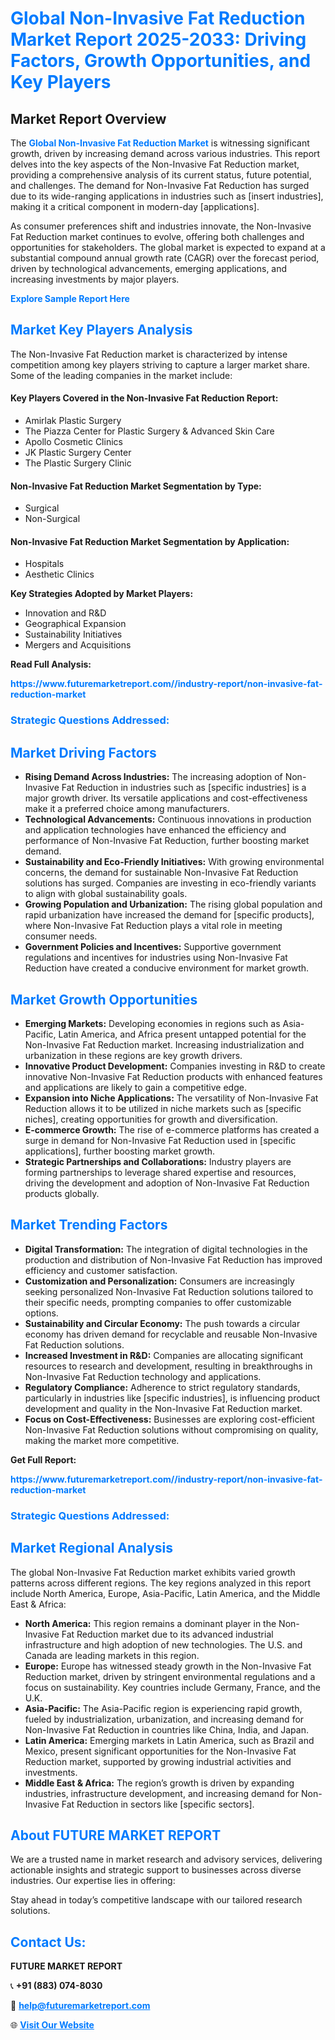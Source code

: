 <h1 style="color: #007BFF;">Global Non-Invasive Fat Reduction Market Report 2025-2033: Driving Factors, Growth Opportunities, and Key Players</h1>

<section id="overview">
<h2>Market Report Overview</h2>
<p>The <a href="https://www.futuremarketreport.com//industry-report/non-invasive-fat-reduction-market" style="color: #007BFF; text-decoration: none;"><strong>Global Non-Invasive Fat Reduction Market</strong></a> is witnessing significant growth, driven by increasing demand across various industries. This report delves into the key aspects of the Non-Invasive Fat Reduction market, providing a comprehensive analysis of its current status, future potential, and challenges. The demand for Non-Invasive Fat Reduction has surged due to its wide-ranging applications in industries such as [insert industries], making it a critical component in modern-day [applications].</p>
<p>As consumer preferences shift and industries innovate, the Non-Invasive Fat Reduction market continues to evolve, offering both challenges and opportunities for stakeholders. The global market is expected to expand at a substantial compound annual growth rate (CAGR) over the forecast period, driven by technological advancements, emerging applications, and increasing investments by major players.</p>
</section>

<section id="overview">
<p><a href="https://www.futuremarketreport.com//request-sample/reportId=79153" style="color: #007BFF; text-decoration: none;"><strong>Explore Sample Report Here</strong></a></p>
</section>

<section id="key-players">
<h2 style="color: #007BFF;">Market Key Players Analysis</h2>
<p>The Non-Invasive Fat Reduction market is characterized by intense competition among key players striving to capture a larger market share. Some of the leading companies in the market include:</p>
<h4>Key Players Covered in the Non-Invasive Fat Reduction Report:</h4>
<ul><li>Amirlak Plastic Surgery</li><li>The Piazza Center for Plastic Surgery &amp; Advanced Skin Care</li><li>Apollo Cosmetic Clinics</li><li>JK Plastic Surgery Center</li><li>The Plastic Surgery Clinic</li></ul>
<h4>Non-Invasive Fat Reduction Market Segmentation by Type:</h4>
<ul><li>Surgical</li><li>Non-Surgical</li></ul>

<h4>Non-Invasive Fat Reduction Market Segmentation by Application:</h4>
<ul><li>Hospitals</li><li>Aesthetic Clinics</li></ul>
<p><strong>Key Strategies Adopted by Market Players:</strong></p>
<ul>
<li>Innovation and R&D</li>
<li>Geographical Expansion</li>
<li>Sustainability Initiatives</li>
<li>Mergers and Acquisitions</li>
</ul>
</section>

<section>
<p><strong>Read Full Analysis: </strong></p><a href="https://www.futuremarketreport.com//industry-report/non-invasive-fat-reduction-market" style="color: #007BFF; text-decoration: none;"><strong>https://www.futuremarketreport.com//industry-report/non-invasive-fat-reduction-market</strong></a>
<h3 style="color: #007BFF;">Strategic Questions Addressed:</h3>
</section>

<section id="driving-factors">
<h2 style="color: #007BFF;">Market Driving Factors</h2>
<ul>
<li><strong>Rising Demand Across Industries:</strong> The increasing adoption of Non-Invasive Fat Reduction in industries such as [specific industries] is a major growth driver. Its versatile applications and cost-effectiveness make it a preferred choice among manufacturers.</li>
<li><strong>Technological Advancements:</strong> Continuous innovations in production and application technologies have enhanced the efficiency and performance of Non-Invasive Fat Reduction, further boosting market demand.</li>
<li><strong>Sustainability and Eco-Friendly Initiatives:</strong> With growing environmental concerns, the demand for sustainable Non-Invasive Fat Reduction solutions has surged. Companies are investing in eco-friendly variants to align with global sustainability goals.</li>
<li><strong>Growing Population and Urbanization:</strong> The rising global population and rapid urbanization have increased the demand for [specific products], where Non-Invasive Fat Reduction plays a vital role in meeting consumer needs.</li>
<li><strong>Government Policies and Incentives:</strong> Supportive government regulations and incentives for industries using Non-Invasive Fat Reduction have created a conducive environment for market growth.</li>
</ul>
</section>

<section id="growth-opportunities">
<h2 style="color: #007BFF;">Market Growth Opportunities</h2>
<ul>
<li><strong>Emerging Markets:</strong> Developing economies in regions such as Asia-Pacific, Latin America, and Africa present untapped potential for the Non-Invasive Fat Reduction market. Increasing industrialization and urbanization in these regions are key growth drivers.</li>
<li><strong>Innovative Product Development:</strong> Companies investing in R&D to create innovative Non-Invasive Fat Reduction products with enhanced features and applications are likely to gain a competitive edge.</li>
<li><strong>Expansion into Niche Applications:</strong> The versatility of Non-Invasive Fat Reduction allows it to be utilized in niche markets such as [specific niches], creating opportunities for growth and diversification.</li>
<li><strong>E-commerce Growth:</strong> The rise of e-commerce platforms has created a surge in demand for Non-Invasive Fat Reduction used in [specific applications], further boosting market growth.</li>
<li><strong>Strategic Partnerships and Collaborations:</strong> Industry players are forming partnerships to leverage shared expertise and resources, driving the development and adoption of Non-Invasive Fat Reduction products globally.</li>
</ul>
</section>

<section id="trending-factors">
<h2 style="color: #007BFF;">Market Trending Factors</h2>
<ul>
<li><strong>Digital Transformation:</strong> The integration of digital technologies in the production and distribution of Non-Invasive Fat Reduction has improved efficiency and customer satisfaction.</li>
<li><strong>Customization and Personalization:</strong> Consumers are increasingly seeking personalized Non-Invasive Fat Reduction solutions tailored to their specific needs, prompting companies to offer customizable options.</li>
<li><strong>Sustainability and Circular Economy:</strong> The push towards a circular economy has driven demand for recyclable and reusable Non-Invasive Fat Reduction solutions.</li>
<li><strong>Increased Investment in R&D:</strong> Companies are allocating significant resources to research and development, resulting in breakthroughs in Non-Invasive Fat Reduction technology and applications.</li>
<li><strong>Regulatory Compliance:</strong> Adherence to strict regulatory standards, particularly in industries like [specific industries], is influencing product development and quality in the Non-Invasive Fat Reduction market.</li>
<li><strong>Focus on Cost-Effectiveness:</strong> Businesses are exploring cost-efficient Non-Invasive Fat Reduction solutions without compromising on quality, making the market more competitive.</li>
</ul>
</section>

<section>
<p><strong>Get Full Report: </strong></p><a href="https://www.futuremarketreport.com//industry-report/non-invasive-fat-reduction-market" style="color: #007BFF; text-decoration: none;"><strong>https://www.futuremarketreport.com//industry-report/non-invasive-fat-reduction-market</strong></a>
<h3 style="color: #007BFF;">Strategic Questions Addressed:</h3>
</section>


<section id="regional-analysis">
<h2 style="color: #007BFF;">Market Regional Analysis</h2>
<p>The global Non-Invasive Fat Reduction market exhibits varied growth patterns across different regions. The key regions analyzed in this report include North America, Europe, Asia-Pacific, Latin America, and the Middle East & Africa:</p>
<ul>
<li><strong>North America:</strong> This region remains a dominant player in the Non-Invasive Fat Reduction market due to its advanced industrial infrastructure and high adoption of new technologies. The U.S. and Canada are leading markets in this region.</li>
<li><strong>Europe:</strong> Europe has witnessed steady growth in the Non-Invasive Fat Reduction market, driven by stringent environmental regulations and a focus on sustainability. Key countries include Germany, France, and the U.K.</li>
<li><strong>Asia-Pacific:</strong> The Asia-Pacific region is experiencing rapid growth, fueled by industrialization, urbanization, and increasing demand for Non-Invasive Fat Reduction in countries like China, India, and Japan.</li>
<li><strong>Latin America:</strong> Emerging markets in Latin America, such as Brazil and Mexico, present significant opportunities for the Non-Invasive Fat Reduction market, supported by growing industrial activities and investments.</li>
<li><strong>Middle East & Africa:</strong> The region’s growth is driven by expanding industries, infrastructure development, and increasing demand for Non-Invasive Fat Reduction in sectors like [specific sectors].</li>
</ul>
</section>

<footer>
<h2 style="color: #007BFF;">About FUTURE MARKET REPORT</h2>
<p>We are a trusted name in market research and advisory services, delivering actionable insights and strategic support to businesses across diverse industries. Our expertise lies in offering:</p>

<p>Stay ahead in today’s competitive landscape with our tailored research solutions.</p>

<h2 style="color: #007BFF;">Contact Us:</h2>
<p><strong>FUTURE MARKET REPORT</strong></p>
<p>📞 <strong>+91 (883) 074-8030</strong></p>
<p>📧 <strong><a href="mailto:help@futuremarketreport.com" style="color: #007BFF;">help@futuremarketreport.com</a></strong></p>
<p>🌐 <strong><a href="https://www.futuremarketreport.com/" style="color: #007BFF;">Visit Our Website</a></strong></p>
</footer>